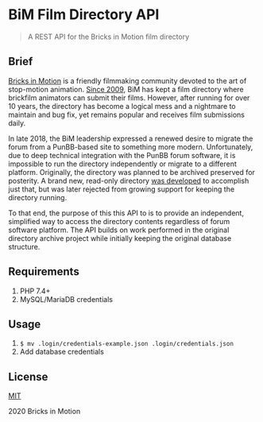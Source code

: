 # BiM Film Directory API
> A REST API for the Bricks in Motion film directory

## Brief

[Bricks in Motion](https://www.bricksinmotion.com/) is a friendly filmmaking community devoted to the art of stop-motion animation. [Since 2009](https://www.bricksinmotion.com/forums/post/45237/), BiM has kept a film directory where brickfilm animators can submit their films. However, after running for over 10 years, the directory has become a logical mess and a nightmare to maintain and bug fix, yet remains popular and receives film submissions daily.

In late 2018, the BiM leadership expressed a renewed desire to migrate the forum from a PunBB-based site to something more modern. Unfortunately, due to deep technical integration with the PunBB forum software, it is impossible to run the directory independently or migrate to a different platform. Originally, the directory was planned to be archived preserved for posterity. A brand new, read-only directory [was developed](https://github.com/BricksInMotion/film-directory) to accomplish just that, but was later rejected from growing support for keeping the directory running.

To that end, the purpose of this this API to is to provide an independent, simplified way to access the directory contents regardless of forum software platform. The API builds on work performed in the original directory archive project while initially keeping the original database structure.

## Requirements

1. PHP 7.4+
1. MySQL/MariaDB credentials

## Usage

1. `$ mv .login/credentials-example.json .login/credentials.json`
1. Add database credentials

## License

[MIT](LICENSE)

2020 Bricks in Motion

